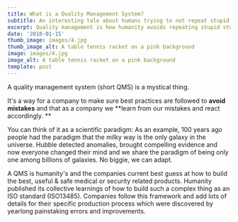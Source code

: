 ```yaml
---
title: What is a Quality Management System?
subtitle: An interesting tale about humans trying to not repeat stupid things
excerpt: Quality management is how humanity avoids repeating stupid stuff
date: '2018-01-15'
thumb_image: images/4.jpg
thumb_image_alt: A table tennis racket on a pink background
image: images/4.jpg
image_alt: A table tennis racket on a pink background
template: post
---
```

A quality management system (short QMS) is a mystical thing. 

It's a way for a company to make sure best practices are followed to **avoid mistakes** and that as a company we **learn from our mistakes and react accordingly. **

You can think of it as a scientific paradigm: As an example, 100 years ago people had the paradigm that the milky way is the only galaxy in the universe. Hubble detected anomalies, brought compelling evidence and now everyone changed their mind and we share the paradigm of being only one among billions of galaxies. No biggie, we can adapt.

A QMS is humanity's and the companies current best guess at how to build the best, useful & safe medical or security related products. Humanity published its collective learnings of how to build such a complex thing as an ISO standard (ISO13485). Companies follow this framework and add lots of details for their specific production process which were discovered by yearlong painstaking errors and improvements.




